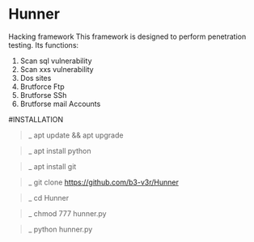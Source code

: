 # Hunner
Hacking framework
This framework is designed to perform penetration testing.
Its functions:
1) Scan sql vulnerability
2) Scan xxs vulnerability
3) Dos sites
4) Brutforce Ftp
5) Brutforse SSh
6) Brutforse mail Accounts

#INSTALLATION

>_ apt update && apt upgrade

>_ apt install python

>_ apt install git 

>_ git clone https://github.com/b3-v3r/Hunner

>_ cd Hunner

>_ chmod 777 hunner.py
 
>_ python hunner.py
